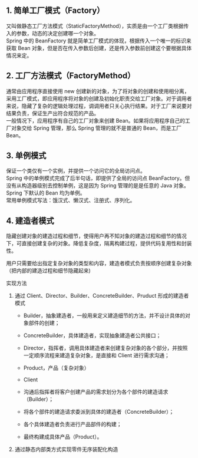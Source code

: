 ## 1. 简单工厂模式（Factory）

又叫做静态工厂方法模式（StaticFactoryMethod），实质是由一个工厂类根据传入的参数，动态的决定创建哪一个对象。  
Spring 中的 BeanFactory 就是简单工厂模式的体现，根据传入一个唯一的标识来获取 Bean 对象，但是否在传入参数后创建，还是传入参数前创建这个要根据具体情况来定。

## 2. 工厂方法模式（FactoryMethod）

通常由应用程序直接使用 new 创建新的对象，为了将对象的创建和使用相分离，采用工厂模式，即应用程序将对象的创建及初始化职责交给工厂对象。对于调用者来说，隐藏了复杂的逻辑处理过程，调调用者只关心执行结果。对于工厂来说要对结果负责，保证生产出符合规范的产品。  
一般情况下，应用程序有自己的工厂对象来创建 Bean。如果将应用程序自己的工厂对象交给 Spring 管理，那么 Spring 管理的就不是普通的 Bean，而是工厂 Bean。

## 3. 单例模式

保证一个类仅有一个实例，并提供一个访问它的全局访问点。  
Spring 中的单例模式完成了后半句话，即提供了全局的访问点 BeanFactory。但没有从构造器级别去控制单例，这是因为 Spring 管理的是是任意的 Java 对象。Spring 下默认的 Bean 均为单例。  
常用单例模式写法：饿汉式、懒汉式、注册式、序列化。

## 4. 建造者模式

隐藏创建对象的建造过程和细节，使得用户再不知对象的建造过程和细节的情况下，可直接创建复杂的对象。降低复杂度，隔离构建过程，提供代码复用性和封装性。

用户只需要给出指定复杂对象的类型和内容，建造者模式负责按顺序创建复杂对象（把内部的建造过程和细节隐藏起来)

实现方法

1. 通过 Client、Director、Builder、ConcreteBuilder、Pruduct 形成的建造者模式

   - Builder，抽象建造者，一般用来定义建造细节的方法，并不设计具体的对象部件的创建；
   - ConcreteBuilder，具体建造者，实现抽象建造者公共接口；
   - Director，指挥者，调用具体建造者来创建复杂对象的各个部分，并按照一定顺序流程来建造复杂对象，是直接和 Client 进行需求沟通；
   - Product，产品（复杂对象）
   - Client

   - 沟通后指挥者将客户创建产品的需求划分为各个部件的建造请求（Builder）；
   - 将各个部件的建造请求委派到具体的建造者（ConcreteBuilder）；
   - 各个具体建造者负责进行产品部件的构建；
   - 最终构建成具体产品（Product）。

2. 通过静态内部类方式实现零件无序装配化构造

